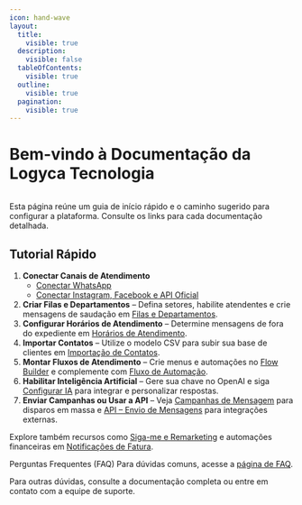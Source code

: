```yaml
---
icon: hand-wave
layout:
  title:
    visible: true
  description:
    visible: false
  tableOfContents:
    visible: true
  outline:
    visible: true
  pagination:
    visible: true
---
```


# Bem-vindo à Documentação da Logyca Tecnologia

<figure><img src=".gitbook/assets/LOGYCA_INTERNO-fundobranco (1).png" alt=""><figcaption></figcaption></figure>

Esta página reúne um guia de início rápido e o caminho sugerido para configurar a plataforma. Consulte os links para cada documentação detalhada.

## Tutorial Rápido

1. **Conectar Canais de Atendimento**
   * [Conectar WhatsApp](conectar-whatsapp-instagram-e-facebook/conectar-whatsapp.md)
   * [Conectar Instagram, Facebook e API Oficial](conectar-whatsapp-instagram-e-facebook/conectando-instagram-facebook-e-api-oficial.md)
2. **Criar Filas e Departamentos** – Defina setores, habilite atendentes e crie mensagens de saudação em [Filas e Departamentos](integracoes/filas-conexoes-e-integracoes.md).
3. **Configurar Horários de Atendimento** – Determine mensagens de fora do expediente em [Horários de Atendimento](gestao-de-horarios/gestao-de-horarios.md).
4. **Importar Contatos** – Utilize o modelo CSV para subir sua base de clientes em [Importação de Contatos](contatos/importacao-e-exportacao-de-contatos.md).
5. **Montar Fluxos de Atendimento** – Crie menus e automações no [Flow Builder](fluxo/fluxo-menu-de-atendimento.md) e complemente com [Fluxo de Automação](fluxo/documentacao-de-suporte-fluxo-de-automacao-de-atendimento.md).
6. **Habilitar Inteligência Artificial** – Gere sua chave no OpenAI e siga [Configurar IA](inteligencia-artificial/configuracao-da-inteligencia-artificial.md) para integrar e personalizar respostas.
7. **Enviar Campanhas ou Usar a API** – Veja [Campanhas de Mensagem](campanhas/campanhas.md) para disparos em massa e [API – Envio de Mensagens](integracoes/integracao-via-api-endpoints-de-mensagens.md) para integrações externas.

Explore também recursos como [Siga-me e Remarketing](funcoes-e-remarketing/documentacao-de-suporte-funcoes-e-remarketing.md) e automações financeiras em [Notificações de Fatura](comercial/documentacao-de-suporte-envio-automatico-de-notificacoes-de-fatura-via-whatsapp.md).

Perguntas Frequentes (FAQ)
Para dúvidas comuns, acesse a [página de FAQ](faq/perguntas-frequentes.md).


Para outras dúvidas, consulte a documentação completa ou entre em contato com a equipe de suporte.

